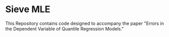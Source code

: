 # Sieve MLE
This Repository contains code designed to accompany the paper "Errors in the Dependent Variable of Quantile Regression Models." 
